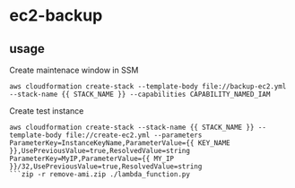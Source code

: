 # ec2-backup

## usage
Create maintenace window in SSM
```
aws cloudformation create-stack --template-body file://backup-ec2.yml --stack-name {{ STACK_NAME }} --capabilities CAPABILITY_NAMED_IAM
```

Create test instance
```
aws cloudformation create-stack --stack-name {{ STACK_NAME }} --template-body file://create-ec2.yml --parameters ParameterKey=InstanceKeyName,ParameterValue={{ KEY_NAME }},UsePreviousValue=true,ResolvedValue=string ParameterKey=MyIP,ParameterValue={{ MY_IP }}/32,UsePreviousValue=true,ResolvedValue=string
```zip -r remove-ami.zip ./lambda_function.py
